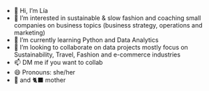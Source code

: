 - 👋 Hi, I’m Lía
- 👀 I’m interested in sustainable & slow fashion and coaching small companies on business topics (business strategy, operations and marketing)
- 🌱 I’m currently learning Python and Data Analytics
- 💞️ I’m looking to collaborate on data projects mostly focus on Sustainability, Travel, Fashion and e-commerce industries
- 📫 DM me if you want to collab
- 😄 Pronouns: she/her
- 🐶 and 🐈‍⬛ mother

<!---
liagcaviedes/liagcaviedes is a ✨ special ✨ repository because its `README.md` (this file) appears on your GitHub profile.
You can click the Preview link to take a look at your changes.
--->
